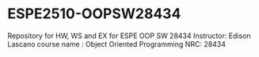 # ESPE2510-OOPSW28434
Repository for HW, WS and EX for ESPE OOP SW 28434
Instructor: Edison Lascano
course name : Object Oriented Programming
NRC: 28434

